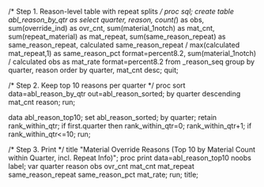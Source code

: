 /* Step 1. Reason-level table with repeat splits */
proc sql;
  create table abl_reason_by_qtr as
  select quarter,
         reason,
         count(*)                        as obs,
         sum(override_ind)               as ovr_cnt,
         sum(material_1notch)            as mat_cnt,
         sum(repeat_material)            as mat_repeat,
         sum(same_reason_repeat)         as same_reason_repeat,
         calculated same_reason_repeat /
           max(calculated mat_repeat,1)  as same_reason_pct format=percent8.2,
         sum(material_1notch) /
           calculated obs                as mat_rate format=percent8.2
  from _reason_seq
  group by quarter, reason
  order by quarter, mat_cnt desc;
quit;

/* Step 2. Keep top 10 reasons per quarter */
proc sort data=abl_reason_by_qtr out=abl_reason_sorted;
    by quarter descending mat_cnt reason;
run;

data abl_reason_top10;
    set abl_reason_sorted;
    by quarter;
    retain rank_within_qtr;
    if first.quarter then rank_within_qtr=0;
    rank_within_qtr+1;
    if rank_within_qtr<=10;
run;

/* Step 3. Print */
title "Material Override Reasons (Top 10 by Material Count within Quarter, incl. Repeat Info)";
proc print data=abl_reason_top10 noobs label;
    var quarter reason obs ovr_cnt mat_cnt mat_repeat same_reason_repeat same_reason_pct mat_rate;
run;
title;
